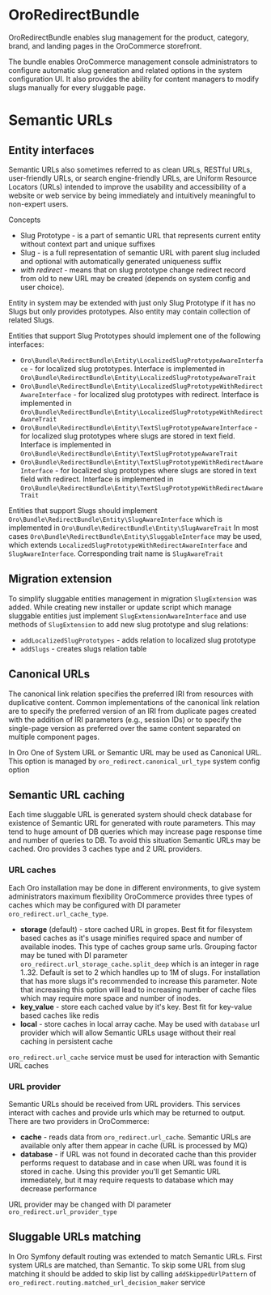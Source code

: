 # OroRedirectBundle

OroRedirectBundle enables slug management for the product, category, brand, and landing pages in the OroCommerce storefront.

The bundle enables OroCommerce management console administrators to configure automatic slug generation and related options in the system configuration UI. It also provides the ability for content managers to modify slugs manually for every sluggable page.

# Semantic URLs
## Entity interfaces
Semantic URLs also sometimes referred to as clean URLs, RESTful URLs, user-friendly URLs, or search engine-friendly URLs, 
are Uniform Resource Locators (URLs) intended to improve the usability and accessibility of a website or 
web service by being immediately and intuitively meaningful to non-expert users.

Concepts
 - Slug Prototype - is a part of semantic URL that represents current entity without context part and unique suffixes
 - Slug - is a full representation of semantic URL with parent slug included and optional with automatically generated uniqueness suffix
 - _with redirect_ - means that on slug prototype change redirect record from old to new URL may be created (depends on system config and user choice).
 
Entity in system may be extended with just only Slug Prototype if it has no Slugs but only provides prototypes. Also entity 
may contain collection of related Slugs.

Entities that support Slug Prototypes should implement one of the following interfaces:
 - `Oro\Bundle\RedirectBundle\Entity\LocalizedSlugPrototypeAwareInterface` - for localized slug prototypes. Interface is implemented in `Oro\Bundle\RedirectBundle\Entity\LocalizedSlugPrototypeAwareTrait`
 - `Oro\Bundle\RedirectBundle\Entity\LocalizedSlugPrototypeWithRedirectAwareInterface` - for localized slug prototypes with redirect. Interface is implemented in `Oro\Bundle\RedirectBundle\Entity\LocalizedSlugPrototypeWithRedirectAwareTrait`
 - `Oro\Bundle\RedirectBundle\Entity\TextSlugPrototypeAwareInterface` - for localized slug prototypes where slugs are stored in text field. Interface is implemented in `Oro\Bundle\RedirectBundle\Entity\TextSlugPrototypeAwareTrait`
 - `Oro\Bundle\RedirectBundle\Entity\TextSlugPrototypeWithRedirectAwareInterface` - for localized slug prototypes where slugs are stored in text field with redirect. Interface is implemented in `Oro\Bundle\RedirectBundle\Entity\TextSlugPrototypeWithRedirectAwareTrait`
 
Entities that support Slugs should implement `Oro\Bundle\RedirectBundle\Entity\SlugAwareInterface` which is implemented in `Oro\Bundle\RedirectBundle\Entity\SlugAwareTrait`
In most cases `Oro\Bundle\RedirectBundle\Entity\SluggableInterface` may be used, which extends `LocalizedSlugPrototypeWithRedirectAwareInterface` and `SlugAwareInterface`.
Corresponding trait name is `SlugAwareTrait`

## Migration extension

To simplify sluggable entities management in migration `SlugExtension` was added. While creating new installer or update script which manage
sluggable entities just implement `SlugExtensionAwareInterface` and use methods of `SlugExtension` to add new slug prototype and slug relations:
 - `addLocalizedSlugPrototypes` - adds relation to localized slug prototype
 - `addSlugs` - creates slugs relation table

## Canonical URLs
 The canonical link relation specifies the preferred IRI from
   resources with duplicative content.  Common implementations of the
   canonical link relation are to specify the preferred version of an
   IRI from duplicate pages created with the addition of IRI parameters
   (e.g., session IDs) or to specify the single-page version as
   preferred over the same content separated on multiple component
   pages.
   
In Oro One of System URL or Semantic URL may be used as Canonical URL. This option is managed by `oro_redirect.canonical_url_type` system config option 

## Semantic URL caching

Each time sluggable URL is generated system should check database for existence of Semantic URL for generated with route parameters.
This may tend to huge amount of DB queries which may increase page response time and number of queries to DB. To avoid this situation
Semantic URLs may be cached. Oro provides 3 caches type and 2 URL providers.

### URL caches
Each Oro installation may be done in different environments, to give system administrators maximum flexibility OroCommerce provides three types of caches
which may be configured with DI parameter `oro_redirect.url_cache_type`. 
 - **storage** (default) - store cached URL in gropes. Best fit for filesystem based caches as it's usage minifies required space and number of available inodes.
   This type of caches group same urls. Grouping factor may be tuned with DI parameter `oro_redirect.url_storage_cache.split_deep` which is an integer in rage 1..32.
   Default is set to 2 which handles up to 1M of slugs. For installation that has more slugs it's recommended to increase this parameter. Note that increasing this option
   will lead to increasing number of cache files which may require more space and number of inodes.
 - **key_value** - store each cached value by it's key. Best fit for key-value based caches like redis
 - **local** - store caches in local array cache. May be used with `database` url provider which will allow Semantic URLs usage without their real caching in persistent cache

`oro_redirect.url_cache` service must be used for interaction with Semantic URL caches

### URL provider
Semantic URLs should be received from URL providers. This services interact with caches and provide urls which may be returned to output.
There are two providers in OroCommerce:
 - **cache** - reads data from `oro_redirect.url_cache`. Semantic URLs are available only after them appear in cache (URL is processed by MQ)
 - **database** - if URL was not found in decorated cache than this provider performs request to database and 
 in case when URL was found it is stored in cache. Using this provider you'll get Semantic URL immediately, but it may 
 require requests to database which may decrease performance

URL provider may be changed with DI parameter `oro_redirect.url_provider_type`

## Sluggable URLs matching
In Oro Symfony default routing was extended to match Semantic URLs. First system URLs are matched, than Semantic.
To skip some URL from slug matching it should be added to skip list by calling `addSkippedUrlPattern` of `oro_redirect.routing.matched_url_decision_maker` service
